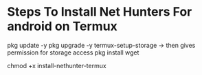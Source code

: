 # Steps To Install Net Hunters For android on Termux
pkg update -y
pkg upgrade -y
termux-setup-storage -> then gives permission for storage access 
pkg install wget

chmod +x install-nethunter-termux

